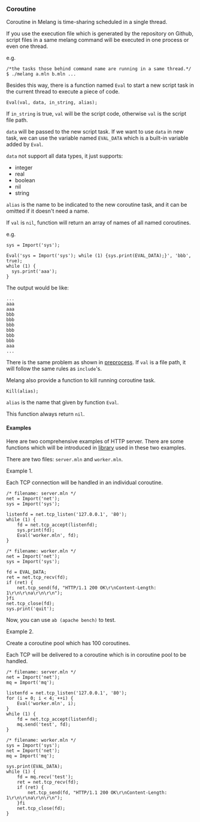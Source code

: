 ### Coroutine

Coroutine in Melang is time-sharing scheduled in a single thread.

If you use the execution file which is generated by the repository on Github, script files in a same melang command will be executed in one process or even one thread.

e.g.

```
/*the tasks those behind command name are running in a same thread.*/
$ ./melang a.mln b.mln ...
```



Besides this way, there is a function named `Eval` to start a new script task in the current thread to execute a piece of code.

```
Eval(val, data, in_string, alias);
```

If `in_string` is true, `val` will be the script code, otherwise `val` is the script file path.

`data` will be passed to the new script task. If we want to use `data` in new task, we can use the variable named `EVAL_DATA` which is a built-in variable added by `Eval`.

`data` not support all data types, it just supports:

- integer
- real
- boolean
- nil
- string

`alias` is the name to be indicated to the new coroutine task, and it can be omitted if it doesn't need a name.

If `val` is `nil`, function will return an array of names of all named coroutines.

e.g.

```
sys = Import('sys');

Eval('sys = Import('sys'); while (1) {sys.print(EVAL_DATA);}', 'bbb', true);
while (1) {
  sys.print('aaa');
}
```

The output would be like:

```
...
aaa
aaa
bbb
bbb
bbb
bbb
bbb
bbb
aaa
...
```

There is the same problem as shown in [preprocess](https://water-melon.github.io/Melang/preprocess.html). If `val` is a file path, it will follow the same rules as `include`'s.



Melang also provide a function to kill running coroutine task.

```
Kill(alias);
```

`alias` is the name that given by function `Eval`.

This function always return `nil`.




#### Examples

Here are two comprehensive examples of HTTP server. There are some functions which will be introduced in [library](	https://water-melon.github.io/Melang/library.html) used in these two examples.



There are two files: `server.mln` and `worker.mln`.

Example 1.

Each TCP connection will be handled in an individual coroutine.

```
/* filename: server.mln */
net = Import('net');
sys = Import('sys');

listenfd = net.tcp_listen('127.0.0.1', '80');
while (1) {
    fd = net.tcp_accept(listenfd);
    sys.print(fd);
    Eval('worker.mln', fd);
}
```

```
/* filename: worker.mln */
net = Import('net');
sys = Import('sys');

fd = EVAL_DATA;
ret = net.tcp_recv(fd);
if (ret) {
    net.tcp_send(fd, "HTTP/1.1 200 OK\r\nContent-Length: 1\r\n\r\na\r\n\r\n");
}fi
net.tcp_close(fd);
sys.print('quit');
```

Now, you can use `ab (apache bench)` to test.



Example 2.

Create a coroutine pool which has 100 coroutines.

Each TCP will be delivered to a coroutine which is in coroutine pool to be handled.

```
/* filename: server.mln */
net = Import('net');
mq = Import('mq');

listenfd = net.tcp_listen('127.0.0.1', '80');
for (i = 0; i < 4; ++i) {
    Eval('worker.mln', i);
}
while (1) {
    fd = net.tcp_accept(listenfd);
    mq.send('test', fd);
}
```

```
/* filename: worker.mln */
sys = Import('sys');
net = Import('net');
mq = Import('mq');

sys.print(EVAL_DATA);
while (1) {
    fd = mq.recv('test');
    ret = net.tcp_recv(fd);
    if (ret) {
        net.tcp_send(fd, "HTTP/1.1 200 OK\r\nContent-Length: 1\r\n\r\na\r\n\r\n");
    }fi
    net.tcp_close(fd);
}
```
